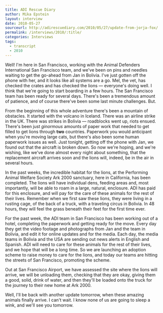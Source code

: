 ```yaml
---
title: ADI Rescue Diary
author: Mika Epstein
layout: interview
date: 2010-05-27
sourceurl: http://adirescuediary.com/2010/05/27/update-from-jorja-fox/
permalink: /interviews/2010/:title/
categories: Interviews
tags:
  - transcript
  - 2010
---
```


Well! I'm here in San Francisco, working with the Animal Defenders International San Francisco team, and we've been on pins and needles waiting to get the go-ahead from Jan in Bolivia. I've just gotten off the phone with her, and it looks like all systems are a go. Mel, the vet, has checked the crates and has checked the lions &#8212; everyone's doing well. I think that we're going to start boarding in a few hours. The San Francisco team has been ready for several days. There's been a tremendous amount of patience, and of course there've been some last minute challenges. But. 

From the beginning of this whole adventure there's been a mountain of obstacles. It started with the volcano in Iceland. There was an airline strike in the UK. There was strikes in Bolivia &#8212; roadblocks went up, riots ensued. There's been just *ginormous* amounts of paper work that needed to get filled to get lions through **two** countries. Paperwork you would anticipant when you're moving large cats, but there's also been some human paperwork issues as well. Just tonight, getting off the phone with Jan, we found out that the aircraft is broken down. So now we're hoping, and we're wishing, like we've done almost every night about something, that the replacement aircraft arrives soon and the lions will, indeed, be in the air in several hours. 

In the past weeks, the incredible habitat for the lions, at the Performing Animal Welfare Society Ark 2000 sanctuary, here in California, has been completed. The lions will have individual dens, feeding areas and, most importantly, will be able to roam in a large, natural, enclosure. ADI has paid for this enclosure, and will pay for the care of these animals for the rest of their lives. Remember when we first saw these lions, they were living in a rusting cage, of the back of a truck, with a traveling circus in Bolivia. In 48 hours, they will feel the grass beneath their feet for the first time ever. 

For the past week, the ADI team in San Francisco has been working out of a hotel, completing the paperwork and getting ready for the move. Every day they get the video footage and photographs from Jan and the team in Bolivia, and edit it for online updates and for the media. Each day, the media teams in Bolivia and the USA are sending out news alerts in English and Spanish. ADI will need to care for these animals for the rest of their lives, and we hope that will be a long time. So we are launching an adoption scheme to raise money to care for the lions, and today our teams are hitting the streets of San Francisco, promoting the scheme.

Out at San Francisco Airport, we have assessed the site where the lions will arrive, we will be unloading them, checking that they are okay, giving them a good, solid, drink of water, and then they'll be loaded onto the truck for the journey to their new home at Ark 2000.

Well, I'll be back with another update tomorrow, when these amazing animals finally arrive. I can't wait. I know none of us are going to sleep a wink, and we'll see you tomorrow.